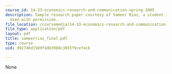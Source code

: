 ```yaml
---
course_id: 14-33-economics-research-and-communication-spring-2005
description: Sample research paper courtesy of Sameer Riaz, a student in the class.
  Used with permission.
file_location: /coursemedia/14-33-economics-research-and-communication-spring-2005/d92746d15b9f4db3988c3055f9cefecb_sameerriaz_final.pdf
file_type: application/pdf
layout: pdf
title: sameerriaz_final.pdf
type: course
uid: d92746d15b9f4db3988c3055f9cefecb

---
```

None